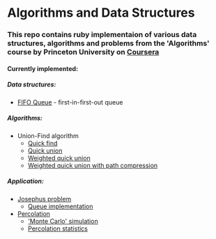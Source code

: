 # Algorithms and Data Structures
### This repo contains ruby implementaion of various data structures, algorithms and problems from the 'Algorithms' course by Princeton University on [Coursera](https://www.coursera.org/learn/algorithms-part1/)

#### Currently implemented:

##### Data structures:

- [FIFO Queue](https://github.com/mityakoval/algorithms/blob/master/data_structures/queue.rb "data_structures/queue.rb") - first-in-first-out queue


##### Algorithms:

- Union-Find algorithm
    + [Quick find](https://github.com/mityakoval/algorithms/blob/master/union-find/quick_find.rb "union-find/quick_union.rb")
    + [Quick union](https://github.com/mityakoval/algorithms/blob/master/union-find/quick_union.rb "union-find/quick_union.rb")
    + [Weighted quick union](https://github.com/mityakoval/algorithms/blob/master/union-find/weighted_quick_union.rb "union-find/weighted_quick_union.rb")
    + [Weighted quick union with path compression](https://github.com/mityakoval/algorithms/blob/master/union-find/weighted_quick_union_pc.rb "union-find/weighted_quick_union_pc.rb")


##### Application:

- [Josephus problem](https://en.wikipedia.org/wiki/Josephus_problem "Wikipedia - Josephus problem")
  + [Queue implementation](https://github.com/mityakoval/algorithms/blob/master/problems/josephus_problem/queue_solution.rb "problems/josephus_prolem/queue_solution.rb")
- [Percolation](https://github.com/mityakoval/algorithms/blob/master/union-find/percolation/percolation.rb "union-find/percolation/percolation.rb")
    + ['Monte Carlo' simulation](https://github.com/mityakoval/algorithms/blob/master/union-find/percolation/percolation_stats.rb "union-find/percolation/percolation_stats.rb")
    + [Percolation statistics](https://github.com/mityakoval/algorithms/blob/master/union-find/percolation/percolation_stats.rb "union-find/percolation/percolation_stats.rb")


